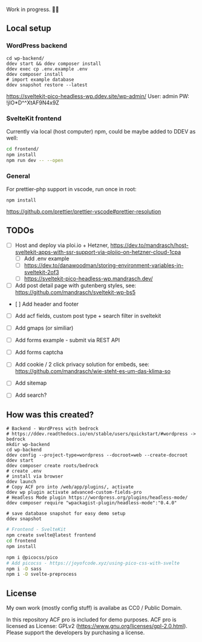 Work in progress. 👨‍💻

## Local setup 

### WordPress backend

```
cd wp-backend/ 
ddev start && ddev composer install
ddev exec cp .env.example .env
ddev composer install
# import example database
ddev snapshot restore --latest
```

https://sveltekit-pico-headless-wp.ddev.site/wp-admin/
User: admin
PW: !jIO*D^^XtAF9N4x9Z

### SvelteKit frontend

Currently via local (host computer) npm, could be maybe added to DDEV as well:

```bash
cd frontend/
npm install
npm run dev -- --open
```

### General

For prettier-php support in vscode, run once in root:

```
npm install
```

https://github.com/prettier/prettier-vscode#prettier-resolution

## TODOs

- [ ] Host and deploy via ploi.io + Hetzner, https://dev.to/mandrasch/host-sveltekit-apps-with-ssr-support-via-ploiio-on-hetzner-cloud-1cpa
    - [ ] Add .env example
    - [ ] https://dev.to/danawoodman/storing-environment-variables-in-sveltekit-2of3
    - [ ] https://sveltekit-pico-headless-wp.mandrasch.dev/
- [ ] Add post detail page with gutenberg styles, see: https://github.com/mandrasch/sveltekit-wp-bs5
- [ ] Add header and footer
- [ ] Add acf fields, custom post type + search filter in sveltekit
- [ ] Add gmaps (or similiar)
- [ ] Add forms example - submit via REST API
- [ ] Add forms captcha
- [ ] Add cookie / 2 click privacy solution for embeds, see: https://github.com/mandrasch/wie-steht-es-um-das-klima-so
- [ ] Add sitemap
- [ ] Add search?


## How was this created?

```
# Backend - WordPress with bedrock
# https://ddev.readthedocs.io/en/stable/users/quickstart/#wordpress -> bedrock
mkdir wp-backend
cd wp-backend
ddev config --project-type=wordpress --docroot=web --create-docroot
ddev start
ddev composer create roots/bedrock
# create .env
# install via browser 
ddev launch
# Copy ACF pro into /web/app/plugins/, activate
ddev wp plugin activate advanced-custom-fields-pro
# Headless Mode plugin https://wordpress.org/plugins/headless-mode/
ddev composer require "wpackagist-plugin/headless-mode":"0.4.0"

# save database snapshot for easy demo setup
ddev snapshot
```

```bash
# Frontend - SvelteKit
npm create svelte@latest frontend
cd frontend
npm install

npm i @picocss/pico
# Add picocss - https://joyofcode.xyz/using-pico-css-with-svelte
npm i -D sass
npm i -D svelte-preprocess
```

## License

My own work (mostly config stuff) is availabe as CC0 / Public Domain.

In this repository ACF pro is included for demo purposes. ACF pro is licensed as License: GPLv2 (https://www.gnu.org/licenses/gpl-2.0.html). Please support the developers by purchasing a license.